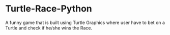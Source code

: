 # Turtle-Race-Python
A funny game that is built using Turtle Graphics where user have to bet on a Turtle and check if he/she wins the Race.
